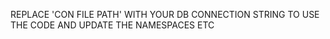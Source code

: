 REPLACE 'CON FILE PATH' WITH YOUR DB CONNECTION STRING TO USE THE CODE AND UPDATE THE NAMESPACES ETC
